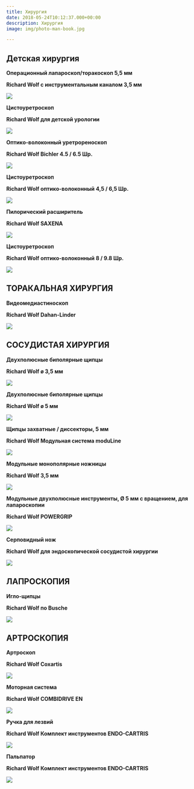 ```yaml
---
title: Хирургия
date: 2018-05-24T10:12:37.000+00:00
description: Хирургия
image: img/photo-man-book.jpg

---
```

## Детская хирургия

**Операционный лапароскоп/торакоскоп 5,5 мм**

**Richard Wolf с инструментальным каналом 3,5 мм**

**![](/uploads/LEVD_01.jpg)**

**Цистоуретроскоп**

**Richard Wolf для детской урологии**

**![](/uploads/Cysto-Urethroscopes_01.jpg)**

**Оптико-волоконный уретрореноскоп**

**Richard Wolf Bichler 4.5 / 6.5 Шр.**

**![](/uploads/Fiber_Uretero-Renoskop_01.jpg)**

**Цистоуретроскоп**

**Richard Wolf оптико-волоконный 4,5 / 6,5 Шр.**

**![](/uploads/cistouretroskop_45_01.jpg)**

**Пилорический расширитель**

**Richard Wolf SAXENA**

**![](/uploads/SAXENA_02.jpg)**

**Цистоуретроскоп**

**Richard Wolf оптико-волоконный 8 / 9.8 Шр.**

**![](/uploads/cistouretroskop_8_01.jpg)**

## ТОРАКАЛЬНАЯ ХИРУРГИЯ

**Видеомедиастиноскоп**

**Richard Wolf Dahan-Linder**

**![](/uploads/videomediastinoskop-richard-wolf.jpg)**

## СОСУДИСТАЯ ХИРУРГИЯ

**Двухполюсные биполярные щипцы**

**Richard Wolf ø 3,5 мм**

**![](/uploads/bipolar_forceps.jpg)**

**Двухполюсные биполярные щипцы**

**Richard Wolf ø 5 мм**

**![](/uploads/bipolar_forceps-1.jpg)**

**Щипцы захватные / диссекторы, 5 мм**

**Richard Wolf Модульная система moduLine**

**![](/uploads/mixter_esdp.jpg)**

**Модульные монополярные ножницы**

**Richard Wolf 3,5 мм**

**![](/uploads/metzenbaum_esdp.jpg)**

**Модульные двухполюсные инструменты, Ø 5 мм с вращением, для лапароскопии**

**Richard Wolf POWERGRIP**

**![](/uploads/powergrip_modul.jpg)**

**Серповидный нож**

**Richard Wolf для эндоскопической сосудистой хирургии**

**![](/uploads/serpovidniy_noj_f.jpg)**

## ЛАПРОСКОПИЯ

**Игло-щипцы**

**Richard Wolf по Busche**

**![](/uploads/on_bushe_rw.jpg)**

## АРТРОСКОПИЯ

**Артроскоп**

**Richard Wolf Coxartis**

**![](/uploads/Coxartis_01-600x600.jpg)**

**Моторная система**

**Richard Wolf COMBIDRIVE EN**

**![](/uploads/combidrive-en-rw.jpg)**

**Ручка для лезвий**

**Richard Wolf Комплект инструментов ENDO-CARTRIS**

**![](/uploads/endo-kartris_rwf.jpg)**

**Пальпатор**

**Richard Wolf Комплект инструментов ENDO-CARTRIS**

**![](/uploads/Palpator_ek.jpg)**